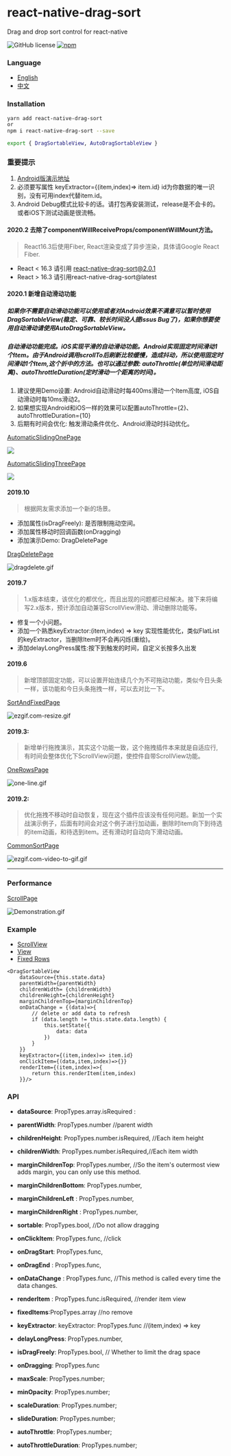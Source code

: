 # react-native-drag-sort
Drag and drop sort control for react-native

![GitHub license](https://img.shields.io/badge/license-MIT-green.svg)
[![npm](https://img.shields.io/npm/v/react-native-drag-sort.svg?style=flat)](https://npmjs.com/package/react-native-drag-sort)

### Language
- [English](https://github.com/mochixuan/react-native-drag-sort/blob/master/README.md) 
- [中文](https://github.com/mochixuan/react-native-drag-sort/blob/master/README_ZH.md)

### Installation

```bash
yarn add react-native-drag-sort
or
npm i react-native-drag-sort --save 

export { DragSortableView, AutoDragSortableView }
```

### 重要提示
1. [Android版演示地址](https://fir.im/dragsort)
2. 必须要写属性 keyExtractor={(item,index)=> item.id} id为你数据的唯一识别，没有可用index代替item.id。
3. Android Debug模式比较卡的话。请打包再安装测试，release是不会卡的。或者iOS下测试动画是很流畅。

#### 2020.2 去除了componentWillReceiveProps/componentWillMount方法。
> React16.3后使用Fiber, React渲染变成了异步渲染，具体请Google React Fiber.

- React < 16.3 请引用 react-native-drag-sort@2.0.1
- React > 16.3 请引用react-native-drag-sort@latest


#### 2020.1 新增自动滑动功能

##### 如果你不需要自动滑动功能可以使用或者对Android效果不满意可以暂时使用DragSortableView(稳定、可靠、较长时间没人提issus Bug了)，如果你想要使用自动滑动请使用AutoDragSortableView。

##### 自动滑动功能完成。iOS实现平滑的自动滑动功能。Android实现固定时间滑动1个Item。由于Android调用scrollTo后刷新比较缓慢，造成抖动，所以使用固定时间滑动1个Item,这个折中的方法。也可以通过参数: autoThrottle(单位时间滑动距离)、autoThrottleDuration(定时滑动一个距离的时间)。
1. 建议使用Demo设置: Android自动滑动时每400ms滑动一个Item高度, iOS自动滑动时每10ms滑动2。
2. 如果想实现Android和iOS一样的效果可以配置autoThrottle={2}、autoThrottleDuration={10}
3. 后期有时间会优化: 触发滑动条件优化、Android滑动时抖动优化。

[AutomaticSlidingOnePage](https://github.com/mochixuan/react-native-drag-sort/blob/master/Example/app/container/AutomaticSlidingOnePage.js)

![](https://user-gold-cdn.xitu.io/2020/1/31/16ff953e160a4a8c?w=240&h=514&f=gif&s=3394945)

[AutomaticSlidingThreePage](https://github.com/mochixuan/react-native-drag-sort/blob/master/Example/app/container/AutomaticSlidingThreePage.js)

![](https://user-gold-cdn.xitu.io/2020/1/31/16ff9538f47c623a?w=240&h=514&f=gif&s=4241359)

#### 2019.10
> 根据网友需求添加一个新的场景。

- 添加属性(isDragFreely): 是否限制拖动空间。
- 添加属性移动时回调函数(onDragging)
- 添加演示Demo: DragDeletePage 

[DragDeletePage](https://github.com/mochixuan/react-native-drag-sort/blob/master/Example/app/container/DragDeletePage.js)

![dragdelete.gif](https://upload-images.jianshu.io/upload_images/2646598-4d22ddb8f92a6563.gif?imageMogr2/auto-orient/strip)

#### 2019.7 
> 1.x版本结束，该优化的都优化，而且出现的问题都已经解决。接下来将编写2.x版本，预计添加自动兼容ScrollView滑动、滑动删除功能等。

- 修复一个小问题。
- 添加一个熟悉keyExtractor:(item,index) => key 实现性能优化，类似FlatList的keyExtractor，当删除Item时不会再闪烁(重绘)。
- 添加delayLongPress属性:按下到触发的时间，自定义长按多久出发

#### 2019.6 
> 新增顶部固定功能，可以设置开始连续几个为不可拖动功能，类似今日头条一样，该功能和今日头条拖拽一样，可以去对比一下。


[SortAndFixedPage](https://github.com/mochixuan/react-native-drag-sort/blob/master/Example/app/container/SortAndFixedPage.js)

![ezgif.com-resize.gif](https://upload-images.jianshu.io/upload_images/2646598-405b01d61547c972.gif?imageMogr2/auto-orient/strip)

#### 2019.3: 
> 新增单行拖拽演示，其实这个功能一致，这个拖拽插件本来就是自适应行,有时间会整体优化下ScrollView问题，使控件自带ScrollView功能。

[OneRowsPage](https://github.com/mochixuan/react-native-drag-sort/blob/master/Example/app/container/OneRowsPage.js)

![one-line.gif](https://upload-images.jianshu.io/upload_images/2646598-dd17c76291514316.gif?imageMogr2/auto-orient/strip)

#### 2019.2: 
> 优化拖拽不移动时自动恢复，现在这个插件应该没有任何问题。新加一个实战演示例子，后面有时间会对这个例子进行加动画，删除时item向下到待选的item动画，和待选到item。还有滑动时自动向下滑动动画。

[CommonSortPage](https://github.com/mochixuan/react-native-drag-sort/blob/master/Example/app/container/CommonSortPage.js)

![ezgif.com-video-to-gif.gif](https://upload-images.jianshu.io/upload_images/2646598-bd118152420cc0a9.gif?imageMogr2/auto-orient/strip)

----

### Performance

[ScrollPage](https://github.com/mochixuan/react-native-drag-sort/blob/master/Example/app/container/ScrollPage.js)

![Demonstration.gif](https://upload-images.jianshu.io/upload_images/2646598-f3ece6209cb07e43.gif?imageMogr2/auto-orient/strip)

### Example
- [ScrollView](https://github.com/mochixuan/react-native-drag-sort/blob/master/Example/app/container/ScrollPage.js)
- [View](https://github.com/mochixuan/react-native-drag-sort/blob/master/Example/app/container/NonScrollPage.js)
- [Fixed Rows](https://github.com/mochixuan/react-native-drag-sort/blob/master/Example/app/container/FixedRowsPage.js)

``` react
<DragSortableView
    dataSource={this.state.data}
    parentWidth={parentWidth}
    childrenWidth= {childrenWidth}
    childrenHeight={childrenHeight}
    marginChildrenTop={marginChildrenTop}
    onDataChange = {(data)=>{
        // delete or add data to refresh
        if (data.length != this.state.data.length) {
            this.setState({
                data: data
            })
        }
    }}
    keyExtractor={(item,index)=> item.id}
    onClickItem={(data,item,index)=>{}}
    renderItem={(item,index)=>{
        return this.renderItem(item,index)
    }}/>

```

### API
- **dataSource**: PropTypes.array.isRequired :
- **parentWidth**: PropTypes.number //parent width
- **childrenHeight**: PropTypes.number.isRequired, //Each item height
- **childrenWidth**: PropTypes.number.isRequired,//Each item width

- **marginChildrenTop**: PropTypes.number,  //So the item's outermost view adds margin, you can only use this method.
- **marginChildrenBottom**: PropTypes.number,
- **marginChildrenLeft** : PropTypes.number,
- **marginChildrenRight** : PropTypes.number,

- **sortable**: PropTypes.bool, //Do not allow dragging

- **onClickItem**: PropTypes.func, //click
- **onDragStart**: PropTypes.func, 
- **onDragEnd** : PropTypes.func,
- **onDataChange** : PropTypes.func, //This method is called every time the data changes.
- **renderItem** : PropTypes.func.isRequired, //render item view
- **fixedItems**:PropTypes.array //no remove
- **keyExtractor**: keyExtractor: PropTypes.func //(item,index) => key
- **delayLongPress**: PropTypes.number,
- **isDragFreely**: PropTypes.bool, // Whether to limit the drag space
- **onDragging**: PropTypes.func
- **maxScale**: PropTypes.number;
- **minOpacity**: PropTypes.number;
- **scaleDuration**: PropTypes.number;
- **slideDuration**: PropTypes.number;
- **autoThrottle**: PropTypes.number;
- **autoThrottleDuration**: PropTypes.number;



